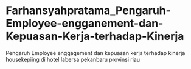 # Farhansyahpratama_Pengaruh-Employee-engganement-dan-Kepuasan-Kerja-terhadap-Kinerja
Pengaruh Employee enggagement dan kepuasan kerja terhadap kinerja housekepiing di hotel labersa pekanbaru provinsi riau
